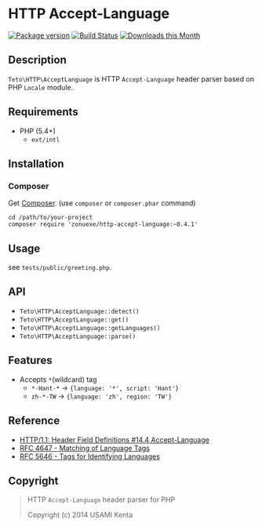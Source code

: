 HTTP Accept-Language
====================

[![Package version](http://img.shields.io/packagist/v/zonuexe/http-accept-language.svg?style=flat)](https://packagist.org/packages/zonuexe/http-accept-language)
[![Build Status](https://travis-ci.org/BaguettePHP/http-accept-language.svg?branch=master)](https://travis-ci.org/BaguettePHP/http-accept-language)
[![Downloads this Month](https://img.shields.io/packagist/dm/zonuexe/http-accept-language.svg)](https://packagist.org/packages/zonuexe/http-accept-language)

Description
-----------

`Teto\HTTP\AcceptLanguage` is HTTP `Accept-Language` header parser based on PHP `Locale` module.

Requirements
------------

 * PHP (5.4+)
   * `ext/intl`

Installation
------------

### Composer

Get [Composer](https://getcomposer.org/). (use `composer` or `composer.phar` command)

```
cd /path/to/your-project
composer require 'zonuexe/http-accept-language:~0.4.1'
```

Usage
-----

see `tests/public/greeting.php`.

API
---

 * `Teto\HTTP\AcceptLanguage::detect()`
 * `Teto\HTTP\AcceptLanguage::get()`
 * `Teto\HTTP\AcceptLanguage::getLanguages()`
 * `Teto\HTTP\AcceptLanguage::parse()`

Features
--------

 * Accepts `*`(wildcard) tag
   * `*-Hant-*` → `{language: '*', script: 'Hant'}`
   * `zh-*-TW` → `{language: 'zh', region: 'TW'}`

Reference
---------

 * [HTTP/1.1: Header Field Definitions #14.4 Accept-Language](http://www.w3.org/Protocols/rfc2616/rfc2616-sec14.html#sec14.4)
 * [RFC 4647 - Matching of Language Tags](http://tools.ietf.org/html/rfc4647)
 * [RFC 5646 - Tags for Identifying Languages](http://tools.ietf.org/html/rfc5646)

Copyright
---------

> HTTP `Accept-Language` header parser for PHP
>
> Copyright (c) 2014 USAMI Kenta
